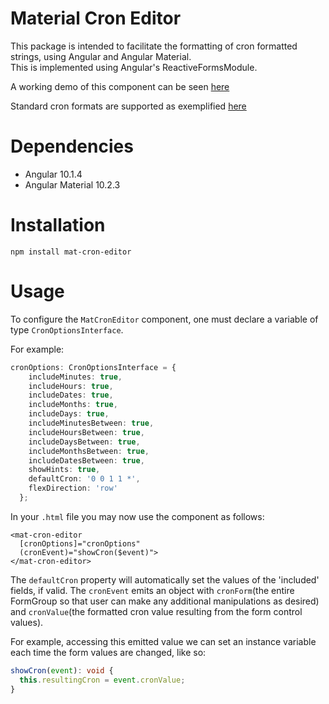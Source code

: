 # Material Cron Editor

This package is intended to facilitate the formatting of cron formatted strings, using Angular and Angular Material.  
This is implemented using Angular's ReactiveFormsModule.

A working demo of this component can be seen [here](http://cron-editor-demo.s3-website-us-east-1.amazonaws.com/)

Standard cron formats are supported as exemplified [here](https://crontab.guru/)

# Dependencies

- Angular 10.1.4
- Angular Material 10.2.3

# Installation

`npm install mat-cron-editor`

# Usage

To configure the `MatCronEditor` component, one must declare a variable of type `CronOptionsInterface`.

For example:
``` ts
cronOptions: CronOptionsInterface = {
    includeMinutes: true,
    includeHours: true,
    includeDates: true,
    includeMonths: true,
    includeDays: true,
    includeMinutesBetween: true,
    includeHoursBetween: true,
    includeDaysBetween: true,
    includeMonthsBetween: true,
    includeDatesBetween: true,
    showHints: true,
    defaultCron: '0 0 1 1 *',
    flexDirection: 'row'
  };
```

In your `.html` file you may now use the component as follows:
```angular2html
<mat-cron-editor
  [cronOptions]="cronOptions"
  (cronEvent)="showCron($event)">
</mat-cron-editor>
```

The `defaultCron` property will automatically set the values of the 'included' fields, if valid.
The `cronEvent` emits an object with `cronForm`(the entire FormGroup so that user can make any additional manipulations as desired) and `cronValue`(the formatted cron value resulting from the form control values).

For example, accessing this emitted value we can set an instance variable each time the form values are changed, like so:
```ts
showCron(event): void {
  this.resultingCron = event.cronValue;
}
```
